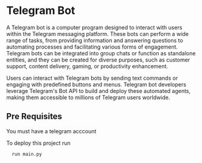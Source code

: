 
# Telegram Bot

A Telegram bot is a computer program designed to interact with users within the Telegram messaging platform. These bots can perform a wide range of tasks, from providing information and answering questions to automating processes and facilitating various forms of engagement. Telegram bots can be integrated into group chats or function as standalone entities, and they can be created for diverse purposes, such as customer support, content delivery, gaming, or productivity enhancement.

Users can interact with Telegram bots by sending text commands or engaging with predefined buttons and menus. Telegram bot developers leverage Telegram's Bot API to build and deploy these automated agents, making them accessible to millions of Telegram users worldwide.










## Pre Requisites

You must have a telegram acccount

To deploy this project run


```bash
  run main.py 
```

